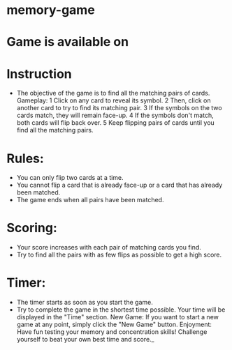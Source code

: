 # memory-game
# Game is available on 


# Instruction 
 - The objective of the game is to find all the matching pairs of cards.
Gameplay:
 1 Click on any card to reveal its symbol.
 2 Then, click on another card to try to find its matching pair.
 3 If the symbols on the two cards match, they will remain face-up.
 4 If the symbols don't match, both cards will flip back over.
 5 Keep flipping pairs of cards until you find all the matching pairs.
# Rules:
 - You can only flip two cards at a time.
 - You cannot flip a card that is already face-up or a card that has already been matched.
 - The game ends when all pairs have been matched.
 # Scoring:
 - Your score increases with each pair of matching cards you find.
 - Try to find all the pairs with as few flips as possible to get a high score.
 # Timer:
 - The timer starts as soon as you start the game.
 - Try to complete the game in the shortest time possible.
Your time will be displayed in the "Time" section.
New Game:
If you want to start a new game at any point, simply click the "New Game" button.
Enjoyment:
Have fun testing your memory and concentration skills!
Challenge yourself to beat your own best time and score._
